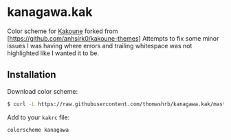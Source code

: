 # kanagawa.kak

Color scheme for [Kakoune](https://github.com/mawww/kakoune) forked from [https://github.com/anhsirk0/kakoune-themes]
Attempts to fix some minor issues I was having where errors and trailing whitespace was not highlighted like
I wanted it to be.

## Installation

Download color scheme:

```bash
$ curl -L https://raw.githubusercontent.com/thomashrb/kanagawa.kak/master/kanagawa.kak -o ~/.config/kak/colors/kanagawa.kak --create-dirs
```

Add to your `kakrc` file:

```kakoune
colorscheme kanagawa
```
